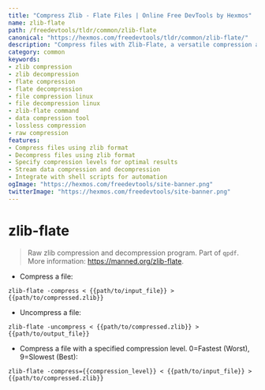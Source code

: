 ```yaml
---
title: "Compress Zlib - Flate Files | Online Free DevTools by Hexmos"
name: zlib-flate
path: /freedevtools/tldr/common/zlib-flate
canonical: "https://hexmos.com/freedevtools/tldr/common/zlib-flate/"
description: "Compress files with Zlib-Flate, a versatile compression and decompression tool. Efficiently manage file sizes and reduce storage space. Free online tool, no registration required."
category: common
keywords:
- zlib compression
- zlib decompression
- flate compression
- flate decompression
- file compression linux
- file decompression linux
- zlib-flate command
- data compression tool
- lossless compression
- raw compression
features:
- Compress files using zlib format
- Decompress files using zlib format
- Specify compression levels for optimal results
- Stream data compression and decompression
- Integrate with shell scripts for automation
ogImage: "https://hexmos.com/freedevtools/site-banner.png"
twitterImage: "https://hexmos.com/freedevtools/site-banner.png"
---
```


# zlib-flate

> Raw zlib compression and decompression program.
> Part of `qpdf`.
> More information: <https://manned.org/zlib-flate>.

- Compress a file:

`zlib-flate -compress < {{path/to/input_file}} > {{path/to/compressed.zlib}}`

- Uncompress a file:

`zlib-flate -uncompress < {{path/to/compressed.zlib}} > {{path/to/output_file}}`

- Compress a file with a specified compression level. 0=Fastest (Worst), 9=Slowest (Best):

`zlib-flate -compress={{compression_level}} < {{path/to/input_file}} > {{path/to/compressed.zlib}}`
